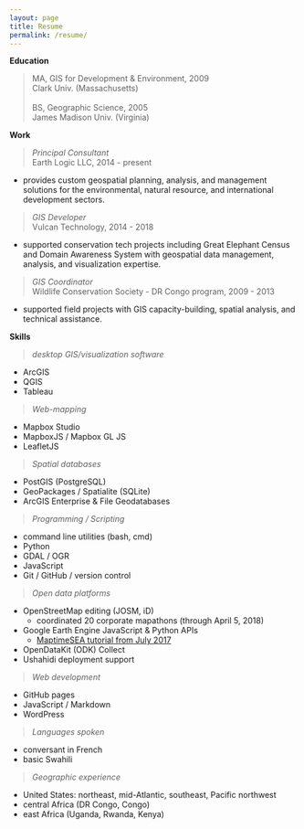 ```yaml
---
layout: page
title: Resume
permalink: /resume/
---
```

<!-- >**Joel Masselink**<br>
***GIS Developer***<br>
*Seattle, Washington* -->

**Education**
>MA, GIS for Development & Environment, 2009<br>
Clark Univ. (Massachusetts)<br><br>
>BS, Geographic Science, 2005<br> James Madison Univ. (Virginia) <br>

**Work**
>*Principal Consultant*<br>
Earth Logic LLC, 2014 - present<br>
- provides custom geospatial planning, analysis, and management solutions for the environmental, natural resource, and international development sectors.

>*GIS Developer* <br>
Vulcan Technology, 2014 - 2018<br>
- supported conservation tech projects including Great Elephant Census and Domain Awareness System with geospatial data management, analysis, and visualization expertise.

>*GIS Coordinator*<br>
Wildlife Conservation Society - DR Congo program,
2009 - 2013<br>
- supported field projects with GIS capacity-building, spatial analysis, and technical assistance.


**Skills**
>*desktop GIS/visualization software*
- ArcGIS
- QGIS
- Tableau

>*Web-mapping*
- Mapbox Studio
- MapboxJS / Mapbox GL JS
- LeafletJS

>*Spatial databases*
- PostGIS (PostgreSQL)
- GeoPackages / Spatialite (SQLite)
- ArcGIS Enterprise & File Geodatabases

>*Programming / Scripting*
- command line utilities (bash, cmd)
- Python
- GDAL / OGR
- JavaScript
- Git / GitHub / version control

>*Open data platforms*
- OpenStreetMap editing (JOSM, iD)
  - coordinated 20 corporate mapathons (through April 5, 2018)
- Google Earth Engine JavaScript & Python APIs
  - [MaptimeSEA tutorial from July 2017](http://maptimesea.github.io/2017/07/12/earthengine.html)
- OpenDataKit (ODK) Collect
- Ushahidi deployment support

>*Web development*
- GitHub pages
- JavaScript / Markdown
- WordPress

>*Languages spoken*
- conversant in French
- basic Swahili

>*Geographic experience*
- United States: northeast, mid-Atlantic, southeast, Pacific northwest
- central Africa (DR Congo, Congo)
- east Africa (Uganda, Rwanda, Kenya)
